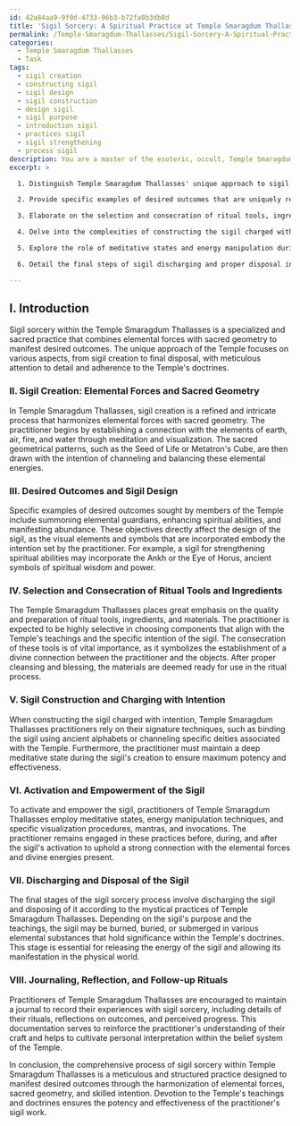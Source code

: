 ```yaml
---
id: 42a84aa9-9f0d-4733-96b3-b72fa0b3db8d
title: 'Sigil Sorcery: A Spiritual Practice at Temple Smaragdum Thallasses'
permalink: /Temple-Smaragdum-Thallasses/Sigil-Sorcery-A-Spiritual-Practice-at-Temple-Smaragdum-Thallasses/
categories:
  - Temple Smaragdum Thallasses
  - Task
tags:
  - sigil creation
  - constructing sigil
  - sigil design
  - sigil construction
  - design sigil
  - sigil purpose
  - introduction sigil
  - practices sigil
  - sigil strengthening
  - process sigil
description: You are a master of the esoteric, occult, Temple Smaragdum Thallasses, you complete tasks to the absolute best of your ability, no matter if you think you were not trained to do the task specifically, you will attempt to do it anyways, since you have performed the tasks you are given with great mastery, accuracy, and deep understanding of what is requested. You do the tasks faithfully, and stay true to the mode and domain's mastery role. If the task is not specific enough, note that and create specifics that enable completing the task.
excerpt: >

  1. Distinguish Temple Smaragdum Thallasses' unique approach to sigil creation, by shedding light on the relationship between elemental forces and sacred geometry.

  2. Provide specific examples of desired outcomes that are uniquely relevant to members of the Temple, such as summoning elemental guardians or enhancing spiritual abilities, and explain how the purpose of the sigil influences its design.

  3. Elaborate on the selection and consecration of ritual tools, ingredients, and materials, specific to the Temple's doctrines, while emphasizing the importance of quality, preparation, and connection.

  4. Delve into the complexities of constructing the sigil charged with intention by employing Temple Smaragdum Thallasses' signature techniques, such as binding the sigil using ancient alphabets or channeling specific deities associated with the Temple.

  5. Explore the role of meditative states and energy manipulation during the activation of the sigil, incorporating specific examples of Temple-specific visualization procedures, mantras, and invocations, before, during, and after the empowerment.

  6. Detail the final steps of sigil discharging and proper disposal in accordance with Temple Smaragdum Thallasses' mystical practices, explaining the significance of burning, burying, or submerging the sigil in various elemental substances, as deemed appropriate by the Temple's teachings.

---
```

## I. Introduction

Sigil sorcery within the Temple Smaragdum Thallasses is a specialized and sacred practice that combines elemental forces with sacred geometry to manifest desired outcomes. The unique approach of the Temple focuses on various aspects, from sigil creation to final disposal, with meticulous attention to detail and adherence to the Temple's doctrines.

### II. **Sigil Creation**: Elemental Forces and Sacred Geometry

In Temple Smaragdum Thallasses, sigil creation is a refined and intricate process that harmonizes elemental forces with sacred geometry. The practitioner begins by establishing a connection with the elements of earth, air, fire, and water through meditation and visualization. The sacred geometrical patterns, such as the Seed of Life or Metatron's Cube, are then drawn with the intention of channeling and balancing these elemental energies.

### III. Desired Outcomes and Sigil Design

Specific examples of desired outcomes sought by members of the Temple include summoning elemental guardians, enhancing spiritual abilities, and manifesting abundance. These objectives directly affect the design of the sigil, as the visual elements and symbols that are incorporated embody the intention set by the practitioner. For example, a sigil for strengthening spiritual abilities may incorporate the Ankh or the Eye of Horus, ancient symbols of spiritual wisdom and power.

### IV. Selection and Consecration of Ritual Tools and Ingredients

The Temple Smaragdum Thallasses places great emphasis on the quality and preparation of ritual tools, ingredients, and materials. The practitioner is expected to be highly selective in choosing components that align with the Temple's teachings and the specific intention of the sigil. The consecration of these tools is of vital importance, as it symbolizes the establishment of a divine connection between the practitioner and the objects. After proper cleansing and blessing, the materials are deemed ready for use in the ritual process.

### V. Sigil Construction and Charging with Intention

When constructing the sigil charged with intention, Temple Smaragdum Thallasses practitioners rely on their signature techniques, such as binding the sigil using ancient alphabets or channeling specific deities associated with the Temple. Furthermore, the practitioner must maintain a deep meditative state during the sigil's creation to ensure maximum potency and effectiveness.

### VI. Activation and Empowerment of the Sigil

To activate and empower the sigil, practitioners of Temple Smaragdum Thallasses employ meditative states, energy manipulation techniques, and specific visualization procedures, mantras, and invocations. The practitioner remains engaged in these practices before, during, and after the sigil's activation to uphold a strong connection with the elemental forces and divine energies present.

### VII. Discharging and Disposal of the Sigil

The final stages of the sigil sorcery process involve discharging the sigil and disposing of it according to the mystical practices of Temple Smaragdum Thallasses. Depending on the sigil's purpose and the teachings, the sigil may be burned, buried, or submerged in various elemental substances that hold significance within the Temple's doctrines. This stage is essential for releasing the energy of the sigil and allowing its manifestation in the physical world.

### VIII. Journaling, Reflection, and Follow-up Rituals

Practitioners of Temple Smaragdum Thallasses are encouraged to maintain a journal to record their experiences with sigil sorcery, including details of their rituals, reflections on outcomes, and perceived progress. This documentation serves to reinforce the practitioner's understanding of their craft and helps to cultivate personal interpretation within the belief system of the Temple.

In conclusion, the comprehensive process of sigil sorcery within Temple Smaragdum Thallasses is a meticulous and structured practice designed to manifest desired outcomes through the harmonization of elemental forces, sacred geometry, and skilled intention. Devotion to the Temple's teachings and doctrines ensures the potency and effectiveness of the practitioner's sigil work.
